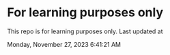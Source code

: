 # For learning purposes only
This repo is for learning purposes only.
Last updated at

Monday, November 27, 2023 6:41:21 AM

